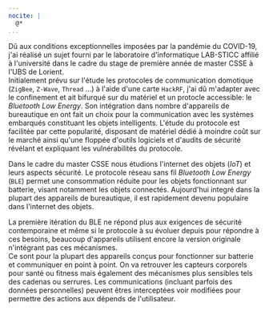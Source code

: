 ```yaml
---
nocite: |
  @*
...
```


Dû aux conditions exceptionnelles imposées par la pandémie du COVID-19, j'ai réalisé un sujet fourni par le laboratoire d'informatique LAB-STICC affilié à l'université dans le cadre du stage de première année de master CSSE à l'UBS de Lorient.  
Initialement prévu sur l'étude les protocoles de communication domotique (`ZigBee`, `Z-Wave`, `Thread` ...) à l'aide d'une carte `HackRF`, j'ai dû m'adapter avec le confinement et ait bifurqué sur du matériel et un protocle accessible: le *Bluetooth Low Energy*. Son intégration dans nombre d'appareils de bureautique en ont fait un choix pour la communication avec les systèmes embarqués constituant les objets intelligents. L'étude du protocole est facilitée par cette popularité, disposant de matériel dédié à moindre coût sur le marché ainsi qu'une floppée d'outils logiciels et d'audits de sécurité révélant et expliquant les vulnérabilités du protocole.

Dans le cadre du master CSSE nous étudions l'internet des objets (*IoT*) et leurs aspects sécurité. Le protocole réseau sans fil *Bluetooth Low Energy* (`BLE`) permet une consommation réduite pour les objets fonctionnant sur batterie, visant notamment les objets connectés. Aujourd'hui integré dans la plupart des appareils de bureautique, il est rapidement devenu populaire dans l'internet des objets.

La première itération du BLE ne répond plus aux exigences de sécurité contemporaine et même si le protocole à su évoluer depuis pour répondre à ces besoins, beaucoup d'appareils utilisent encore la version originale n'intégrant pas ces mécanismes.  
Ce sont pour la plupart des appareils conçus pour fonctionner sur batterie et communiquer en point à point. On va retrouver les capteurs corporels pour santé ou fitness mais également des mécanismes plus sensibles tels des cadenas ou serrures. Les communications (incluant parfois des données personnelles) peuvent êtres interceptées voir modifiées pour permettre des actions aux dépends de l'utilisateur.